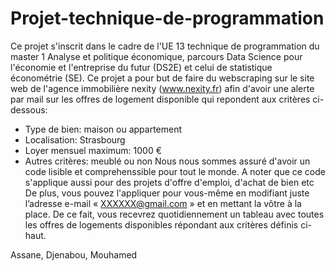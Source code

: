 # Projet-technique-de-programmation
Ce projet s'inscrit dans le cadre de l'UE 13 technique de programmation du master 1 Analyse et politique économique, parcours Data Science pour l'économie et l'entreprise du futur (DS2E) et celui de statistique économétrie (SE).
Ce projet a pour but de faire du webscraping sur le site web de l'agence immobilière nexity (www.nexity.fr) afin d'avoir une alerte par mail sur les offres de logement disponible qui repondent aux critères ci-dessous:
- Type de bien: maison ou appartement
- Localisation: Strasbourg
- Loyer mensuel maximum: 1000 €
- Autres critères: meublé ou non 
Nous nous sommes assuré d'avoir un code lisible et comprehenssible pour tout le monde.
A noter que ce code s'applique aussi pour des projets d'offre d'emploi, d'achat de bien etc 
De plus, vous pouvez l'appliquer pour vous-même en modifiant juste l’adresse e-mail « XXXXXX@gmail.com » et en mettant la vôtre à la place. De ce fait, vous recevrez quotidiennement un tableau avec toutes les offres de logements disponibles répondant aux critères définis ci-haut. 

Assane, Djenabou, Mouhamed
